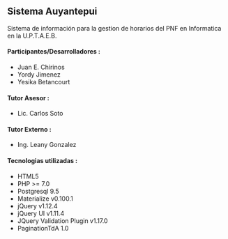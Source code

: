 <h2>Sistema Auyantepui</h2>

<p>
Sistema de información para la gestion de horarios del PNF en Informatica en la U.P.T.A.E.B.
</p>

<h4>
Participantes/Desarrolladores : 
</h4>

<ul>
    <li>Juan E. Chirinos</li>
    <li>Yordy Jimenez</li>
    <li>Yesika Betancourt</li>
</ul>

<h4>
Tutor Asesor : 
</h4>

<ul>
    <li>Lic. Carlos Soto</li>
</ul>

<h4>
Tutor Externo :  
</h4>

<ul>
    <li>Ing. Leany Gonzalez</li>
</ul>

<h4>
Tecnologias utilizadas : 
</h4>

<ul>
    <li>HTML5</li>
	<li>PHP >= 7.0</li>
	<li>Postgresql 9.5</li>
	<li>Materialize v0.100.1</li>
	<li>jQuery v1.12.4</li>
	<li>jQuery UI v1.11.4</li>
	<li>JQuery Validation Plugin v1.17.0</li>
	<li>PaginationTdA 1.0</li>
</ul>
